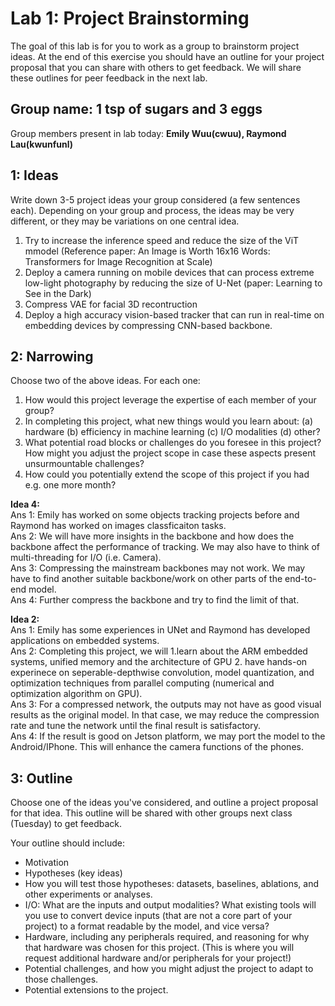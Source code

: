 Lab 1: Project Brainstorming
===
The goal of this lab is for you to work as a group to brainstorm project ideas. At the end of this exercise you should have an outline for your project proposal that you can share with others to get feedback. We will share these outlines for peer feedback in the next lab.

Group name: 1 tsp of sugars and 3 eggs
---
Group members present in lab today: <b>Emily Wuu(cwuu), Raymond Lau(kwunfunl)</b>

1: Ideas
----
Write down 3-5 project ideas your group considered (a few sentences each). Depending on your group and process, the ideas may be very different, or they may be variations on one central idea.
 1. Try to increase the inference speed and reduce the size of the ViT mmodel (Reference paper: An Image is Worth 16x16 Words: Transformers for Image Recognition at Scale)
 2. Deploy a camera running on mobile devices that can process extreme low-light photography by reducing the size of U-Net (paper: Learning to See in the Dark)
 3. Compress VAE for facial 3D recontruction
 4. Deploy a high accuracy vision-based tracker that can run in real-time on embedding devices by compressing CNN-based backbone.

2: Narrowing
----
Choose two of the above ideas. For each one:
1. How would this project leverage the expertise of each member of your group?
2. In completing this project, what new things would you learn about: (a) hardware (b) efficiency in machine learning (c) I/O modalities (d) other?
3. What potential road blocks or challenges do you foresee in this project? How might you adjust the project scope in case these aspects present unsurmountable challenges?
4. How could you potentially extend the scope of this project if you had e.g. one more month?


<b>Idea 4:</b>
   <br>
   Ans 1: Emily has worked on some objects tracking projects before and Raymond has worked on images classficaiton tasks.
   <br>
   Ans 2: We will have more insights in the backbone and how does the backbone affect the performance of tracking. We may also have to think of multi-threading for I/O (i.e. Camera).
   <br>
   Ans 3: Compressing the mainstream backbones may not work. We may have to find another suitable backbone/work on other parts of the end-to-end model.
   <br>
   Ans 4: Further compress the backbone and try to find the limit of that.

<b>Idea 2:</b>
   <br>
   Ans 1: Emily has some experiences in UNet and Raymond has developed applications on embedded systems.
   <br>
   Ans 2: Completing this project, we will 1.learn about the ARM embedded systems, unified memory and the architecture of GPU 2. have hands-on experinece on seperable-depthwise convolution, model quantization, and optimization techniques from parallel computing (numerical and optimization algorithm on GPU).
   <br>
   Ans 3: For a compressed network, the outputs may not have as good visual results as the original model. In that case, we may reduce the compression rate and tune the network until the final result is satisfactory.
   <br>
   Ans 4: If the result is good on Jetson platform, we may port the model to the Android/IPhone. This will enhance the camera functions of the phones.
   <br>

3: Outline
----
Choose one of the ideas you've considered, and outline a project proposal for that idea. This outline will be shared with other groups next class (Tuesday) to get feedback.

Your outline should include:
- Motivation
- Hypotheses (key ideas)
- How you will test those hypotheses: datasets, baselines, ablations, and other experiments or analyses.
- I/O: What are the inputs and output modalities? What existing tools will you use to convert device inputs (that are not a core part of your project) to a format readable by the model, and vice versa?
- Hardware, including any peripherals required, and reasoning for why that hardware was chosen for this project. (This is where you will request additional hardware and/or peripherals for your project!)
- Potential challenges, and how you might adjust the project to adapt to those challenges.
- Potential extensions to the project.

